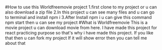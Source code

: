 #How to use this Worldfreemovie project
1.first clone to my project or u can also download a zip file
2.In this project u can see many files and u can go to terminal and install npm i 
3.After Install npm i u can give this command npm start then u can see my project
#What is Worldfreemovie
This is a movie project u can download movie from here. I have made this project for react practicing purpose so that's why i have made this project. If you like that then u can fork my project If it will show error then you can tell me about that
